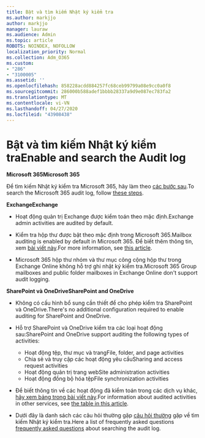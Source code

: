 ```yaml
---
title: Bật và tìm kiếm Nhật ký kiểm tra
ms.author: markjjo
author: markjjo
manager: lauraw
ms.audience: Admin
ms.topic: article
ROBOTS: NOINDEX, NOFOLLOW
localization_priority: Normal
ms.collection: Adm_O365
ms.custom:
- "286"
- "3100005"
ms.assetid: ''
ms.openlocfilehash: 858228acdd884257fc68ceb99799a08e9cc0a0f8
ms.sourcegitcommit: 286000b588adef1bbbb28337a9d9e087ec783fa2
ms.translationtype: MT
ms.contentlocale: vi-VN
ms.lasthandoff: 04/27/2020
ms.locfileid: "43908438"
---
```

# <a name="enable-and-search-the-audit-log"></a><span data-ttu-id="c7adf-102">Bật và tìm kiếm Nhật ký kiểm tra</span><span class="sxs-lookup"><span data-stu-id="c7adf-102">Enable and search the Audit log</span></span>

<span data-ttu-id="c7adf-103">**Microsoft 365**</span><span class="sxs-lookup"><span data-stu-id="c7adf-103">**Microsoft 365**</span></span>

<span data-ttu-id="c7adf-104">Để tìm kiếm Nhật ký kiểm tra Microsoft 365, hãy làm theo [các bước sau](https://docs.microsoft.com/office365/securitycompliance/search-the-audit-log-in-security-and-compliance#search-the-audit-log).</span><span class="sxs-lookup"><span data-stu-id="c7adf-104">To search the Microsoft 365 audit log, follow [these steps](https://docs.microsoft.com/office365/securitycompliance/search-the-audit-log-in-security-and-compliance#search-the-audit-log).</span></span>

<span data-ttu-id="c7adf-105">**Exchange**</span><span class="sxs-lookup"><span data-stu-id="c7adf-105">**Exchange**</span></span>

- <span data-ttu-id="c7adf-106">Hoạt động quản trị Exchange được kiểm toán theo mặc định.</span><span class="sxs-lookup"><span data-stu-id="c7adf-106">Exchange admin activities are audited by default.</span></span>

- <span data-ttu-id="c7adf-107">Kiểm tra hộp thư được bật theo mặc định trong Microsoft 365.</span><span class="sxs-lookup"><span data-stu-id="c7adf-107">Mailbox auditing is enabled by default in Microsoft 365.</span></span> <span data-ttu-id="c7adf-108">Để biết thêm thông tin, xem [bài viết này](https://docs.microsoft.com/office365/securitycompliance/enable-mailbox-auditing).</span><span class="sxs-lookup"><span data-stu-id="c7adf-108">For more information, see  [this article](https://docs.microsoft.com/office365/securitycompliance/enable-mailbox-auditing).</span></span>

- <span data-ttu-id="c7adf-109">Microsoft 365 hộp thư nhóm và thư mục công cộng hộp thư trong Exchange Online không hỗ trợ ghi nhật ký kiểm tra.</span><span class="sxs-lookup"><span data-stu-id="c7adf-109">Microsoft 365 Group mailboxes and public folder mailboxes in Exchange Online don't support audit logging.</span></span>

<span data-ttu-id="c7adf-110">**SharePoint và OneDrive**</span><span class="sxs-lookup"><span data-stu-id="c7adf-110">**SharePoint and OneDrive**</span></span>

- <span data-ttu-id="c7adf-111">Không có cấu hình bổ sung cần thiết để cho phép kiểm tra SharePoint và OneDrive.</span><span class="sxs-lookup"><span data-stu-id="c7adf-111">There's no additional configuration required to enable auditing for SharePoint and OneDrive.</span></span>

- <span data-ttu-id="c7adf-112">Hỗ trợ SharePoint và OneDrive kiểm tra các loại hoạt động sau:</span><span class="sxs-lookup"><span data-stu-id="c7adf-112">SharePoint and OneDrive support auditing the following types of activities:</span></span>

    - <span data-ttu-id="c7adf-113">Hoạt động tệp, thư mục và trang</span><span class="sxs-lookup"><span data-stu-id="c7adf-113">File, folder, and page activities</span></span>
    - <span data-ttu-id="c7adf-114">Chia sẻ và truy cập các hoạt động yêu cầu</span><span class="sxs-lookup"><span data-stu-id="c7adf-114">Sharing and access request activities</span></span>
    - <span data-ttu-id="c7adf-115">Hoạt động quản trị trang web</span><span class="sxs-lookup"><span data-stu-id="c7adf-115">Site administration activities</span></span>
    - <span data-ttu-id="c7adf-116">Hoạt động đồng bộ hóa tệp</span><span class="sxs-lookup"><span data-stu-id="c7adf-116">File synchronization activities</span></span>

- <span data-ttu-id="c7adf-117">Để biết thông tin về các hoạt động đã kiểm toán trong các dịch vụ khác, [hãy xem bảng trong bài viết này](https://docs.microsoft.com/office365/securitycompliance/search-the-audit-log-in-security-and-compliance#audited-activities).</span><span class="sxs-lookup"><span data-stu-id="c7adf-117">For information about audited activities in other services, see  [the table in this article](https://docs.microsoft.com/office365/securitycompliance/search-the-audit-log-in-security-and-compliance#audited-activities).</span></span>

- <span data-ttu-id="c7adf-118">Dưới đây là danh sách các câu hỏi thường gặp [câu hỏi thường](https://docs.microsoft.com/office365/securitycompliance/search-the-audit-log-in-security-and-compliance#frequently-asked-questions) gặp về tìm kiếm Nhật ký kiểm tra.</span><span class="sxs-lookup"><span data-stu-id="c7adf-118">Here a list of frequently asked questions [frequently asked questions](https://docs.microsoft.com/office365/securitycompliance/search-the-audit-log-in-security-and-compliance#frequently-asked-questions) about searching the audit log.</span></span>
